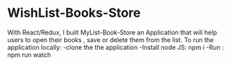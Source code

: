# WishList-Books-Store
With  React/Redux, I built MyList-Book-Store  an Application that will help users to open their books , save or delete them from the list.
To run the application locally:
-clone the the application
-Install node JS: npm i
-Run : npm run watch
